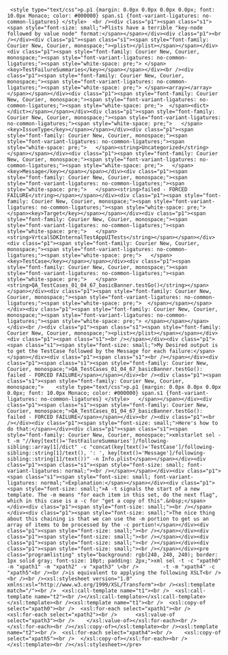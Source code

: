 
     <style type="text/css">p.p1 {margin: 0.0px 0.0px 0.0px 0.0px; font: 10.0px Monaco; color: #000000} span.s1 {font-variant-ligatures: no-common-ligatures} </style>  <br /><div class="p1"><span class="s1"><span style="font-size: small;">Plists have a terrible "key-node followed by value node" format:</span></span></div><div class="p1"><br /></div><div class="p1"><span class="s1"><span style="font-family: Courier New, Courier, monospace;"><plist></plist></span></span></div><div class="p1"><span style="font-family: Courier New, Courier, monospace;"><span style="font-variant-ligatures: no-common-ligatures;"><span style="white-space: pre;"> </span><key>TestFailureSummaries</key></span></span></div><br /><div class="p1"><span style="font-family: Courier New, Courier, monospace;"><span style="font-variant-ligatures: no-common-ligatures;"><span style="white-space: pre;"> </span><array></array></span></span></div><div class="p1"><span style="font-family: Courier New, Courier, monospace;"><span style="font-variant-ligatures: no-common-ligatures;"><span style="white-space: pre;">  </span><dict></dict></span></span></div><div class="p1"><span style="font-family: Courier New, Courier, monospace;"><span style="font-variant-ligatures: no-common-ligatures;"><span style="white-space: pre;">   </span><key>IssueType</key></span></span></div><div class="p1"><span style="font-family: Courier New, Courier, monospace;"><span style="font-variant-ligatures: no-common-ligatures;"><span style="white-space: pre;">   </span><string>Uncategorized</string></span></span></div><div class="p1"><span style="font-family: Courier New, Courier, monospace;"><span style="font-variant-ligatures: no-common-ligatures;"><span style="white-space: pre;">   </span><key>Message</key></span></span></div><div class="p1"><span style="font-family: Courier New, Courier, monospace;"><span style="font-variant-ligatures: no-common-ligatures;"><span style="white-space: pre;">   </span><string>failed - FORCED FAILURE</string></span></span></div><div class="p1"><span style="font-family: Courier New, Courier, monospace;"><span style="font-variant-ligatures: no-common-ligatures;"><span style="white-space: pre;">   </span><key>Target</key></span></span></div><div class="p1"><span style="font-family: Courier New, Courier, monospace;"><span style="font-variant-ligatures: no-common-ligatures;"><span style="white-space: pre;">   </span><string>VrtcalSDKInternalTestAppUITests</string></span></span></div><div class="p1"><span style="font-family: Courier New, Courier, monospace;"><span style="font-variant-ligatures: no-common-ligatures;"><span style="white-space: pre;">   </span><key>TestCase</key></span></span></div><div class="p1"><span style="font-family: Courier New, Courier, monospace;"><span style="font-variant-ligatures: no-common-ligatures;"><span style="white-space: pre;">   </span><string>QA_TestCases_01_04_67_basicBanner.testGo()</string></span></span></div><div class="p1"><span style="font-family: Courier New, Courier, monospace;"><span style="font-variant-ligatures: no-common-ligatures;"><span style="white-space: pre;">  </span></span></span></div><div class="p1"><span style="font-family: Courier New, Courier, monospace;"><span style="font-variant-ligatures: no-common-ligatures;"><span style="white-space: pre;"> </span></span></span></div><br /><div class="p1"><span class="s1"><span style="font-family: Courier New, Courier, monospace;"><plist></plist></span></span></div><div class="p1"><span class="s1"><br /></span></div><div class="p1"><span class="s1"><span style="font-size: small;">My Desired output is to get the TestCase followed by the Message for each failure:</span></span></div><div class="p1"><span class="s1"><br /></span></div><div class="p1"><span class="s1"><span style="font-family: Courier New, Courier, monospace;">QA_TestCases_01_04_67_basicBanner.testGo(): failed - FORCED FAILURE</span></span></div><br /><div class="p1"><span class="s1"><span style="font-family: Courier New, Courier, monospace;">    <style type="text/css">p.p1 {margin: 0.0px 0.0px 0.0px 0.0px; font: 10.0px Monaco; color: #000000} span.s1 {font-variant-ligatures: no-common-ligatures} </style>   </span></span></div><div class="p1"><span class="s1"><span style="font-family: Courier New, Courier, monospace;">QA_TestCases_01_04_67_basicBanner.testGo(): failed - FORCED FAILURE</span></span></div><br /><div class="p1"><br /></div><div class="p1"><span style="font-size: small;">Here's how to do that:</span></div><div class="p1"><span class="s1"><span style="font-family: Courier New, Courier, monospace;">xmlstarlet sel -t -m "//key[text()='TestFailureSummaries']/following-sibling::array[1]/dict" -c "concat(key[text()='TestCase']/following-sibling::string[1]/text(), ': ', key[text()='Message']/following-sibling::string[1]/text())" -n Info.plist</span></span></div><div class="p1"><span class="s1"><span style="font-size: small; font-variant-ligatures: normal;"><br /></span></span></div><div class="p1"><span class="s1"><span style="font-size: small; font-variant-ligatures: normal;">Explanation:</span></span></div><div class="p1"><span style="font-size: small;">A -t signals the start of a new template. The -m means "for each item in this set, do the next flag", which in this case is a -c for "get a copy of this".&nbsp;</span></div><div class="p1"><span style="font-size: small;"><br /></span></div><div class="p1"><span style="font-size: small;">The nice thing about this chaining is that we can use the -m portion to get us an array of items to be processed by the -c portion!</span></div><div class="p1"><span style="font-size: small;"><br /></span></div><div class="p1"><span style="font-size: small;"><br /></span></div><div class="p1"><span style="font-size: small;"><br /></span></div><div class="p1"><span style="font-size: small;"><br /></span></div><pre class="programlisting" style="background: rgb(240, 240, 240); border: 1px solid gray; font-size: 10pt; padding: 2px;">xml sel -t -c "xpath0" -m "xpath1" -m "xpath2" -v "xpath3" \<br />        -t -m "xpath4" -c "xpath5"<br /><br />is equivalent to applying the following XSLT<br /><br /><br /><xsl:stylesheet version="1.0" xmlns:xsl="http://www.w3.org/1999/XSL/Transform"><br /><xsl:template match="/"><br />  <xsl:call-template name="t1"><br />  <xsl:call-template name="t2"><br /></xsl:call-template></xsl:call-template></xsl:template><br /><xsl:template name="t1"><br />  <xsl:copy-of select="xpath0"><br />  <xsl:for-each select="xpath1"><br />    <xsl:for-each select="xpath2"><br />      <xsl:value-of select="xpath3"><br />    </xsl:value-of></xsl:for-each><br />  </xsl:for-each><br /></xsl:copy-of></xsl:template><br /><xsl:template name="t2"><br />  <xsl:for-each select="xpath4"><br />    <xsl:copy-of select="xpath5"><br />  </xsl:copy-of></xsl:for-each><br /></xsl:template><br /></xsl:stylesheet></pre>